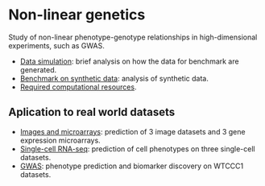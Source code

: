 # Non-linear genetics

Study of non-linear phenotype-genotype relationships in high-dimensional experiments, such as GWAS.

- [Data simulation](doc/data_generation.ipynb): brief analysis on how the data for benchmark are generated.
- [Benchmark on synthetic data](doc/benchmark.ipynb): analysis of synthetic data.
- [Required computational resources](doc/computational_resources.ipynb).

## Aplication to real world datasets

- [Images and microarrays](doc/benchmark_real.ipynb): prediction of 3 image datasets and 3 gene expression microarrays.
- [Single-cell RNA-seq](doc/single_cell.ipynb): prediction of cell phenotypes on three single-cell datasets.
- [GWAS](doc/gwas.ipynb): phenotype prediction and biomarker discovery on WTCCC1 datasets.
